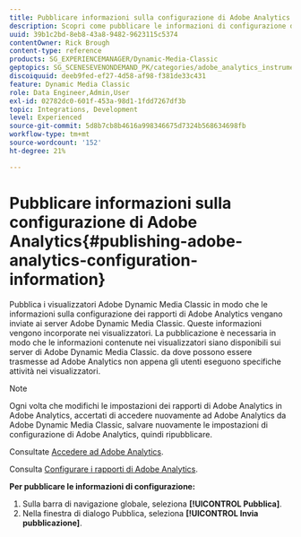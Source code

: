 ```yaml
---
title: Pubblicare informazioni sulla configurazione di Adobe Analytics
description: Scopri come pubblicare le informazioni di configurazione di Adobe Analytics da Adobe Dynamic Media Classic.
uuid: 39b1c2bd-8eb8-43a8-9482-9623115c5374
contentOwner: Rick Brough
content-type: reference
products: SG_EXPERIENCEMANAGER/Dynamic-Media-Classic
geptopics: SG_SCENESEVENONDEMAND_PK/categories/adobe_analytics_instrumentation_kit
discoiquuid: deeb9fed-ef27-4d58-af98-f381de33c431
feature: Dynamic Media Classic
role: Data Engineer,Admin,User
exl-id: 02782dc0-601f-453a-98d1-1fdd7267df3b
topic: Integrations, Development
level: Experienced
source-git-commit: 5d8b7cb8b4616a998346675d7324b568634698fb
workflow-type: tm+mt
source-wordcount: '152'
ht-degree: 21%

---
```


# Pubblicare informazioni sulla configurazione di Adobe Analytics{#publishing-adobe-analytics-configuration-information}

Pubblica i visualizzatori Adobe Dynamic Media Classic in modo che le informazioni sulla configurazione dei rapporti di Adobe Analytics vengano inviate ai server Adobe Dynamic Media Classic. Queste informazioni vengono incorporate nei visualizzatori. La pubblicazione è necessaria in modo che le informazioni contenute nei visualizzatori siano disponibili sui server di Adobe Dynamic Media Classic. da dove possono essere trasmesse ad Adobe Analytics non appena gli utenti eseguono specifiche attività nei visualizzatori. 

>[!NOTE]
>
>Ogni volta che modifichi le impostazioni dei rapporti di Adobe Analytics in Adobe Analytics, accertati di accedere nuovamente ad Adobe Analytics da Adobe Dynamic Media Classic, salvare nuovamente le impostazioni di configurazione di Adobe Analytics, quindi ripubblicare.

Consultate [Accedere ad Adobe Analytics](log-analytics.md#log_in_to_adobe_analytics).

Consulta [Configurare i rapporti di Adobe Analytics](configuring-analytics-reports.md#configuring_adobe_analytics_reports).

**Per pubblicare le informazioni di configurazione:**

1. Sulla barra di navigazione globale, seleziona **[!UICONTROL Pubblica]**.
1. Nella finestra di dialogo Pubblica, seleziona **[!UICONTROL Invia pubblicazione]**.
